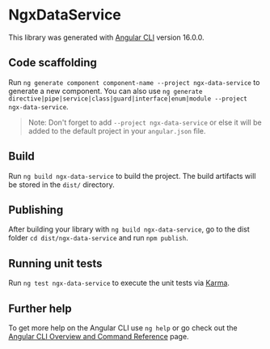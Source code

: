 # NgxDataService

This library was generated with [Angular CLI](https://github.com/angular/angular-cli) version 16.0.0.

## Code scaffolding

Run `ng generate component component-name --project ngx-data-service` to generate a new component. You can also use `ng generate directive|pipe|service|class|guard|interface|enum|module --project ngx-data-service`.

> Note: Don't forget to add `--project ngx-data-service` or else it will be added to the default project in your `angular.json` file.

## Build

Run `ng build ngx-data-service` to build the project. The build artifacts will be stored in the `dist/` directory.

## Publishing

After building your library with `ng build ngx-data-service`, go to the dist folder `cd dist/ngx-data-service` and run `npm publish`.

## Running unit tests

Run `ng test ngx-data-service` to execute the unit tests via [Karma](https://karma-runner.github.io).

## Further help

To get more help on the Angular CLI use `ng help` or go check out the [Angular CLI Overview and Command Reference](https://angular.io/cli) page.
